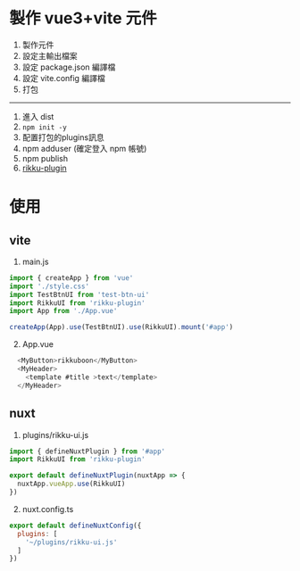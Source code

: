 # 製作 vue3+vite 元件
1. 製作元件
2. 設定主輸出檔案
3. 設定 package.json 編譯檔
4. 設定 vite.config 編譯檔
5. 打包
---
1. 進入 dist
2. `npm init -y`
3. 配置打包的plugins訊息
4. npm adduser (確定登入 npm 帳號)
5. npm publish
6. [rikku-plugin](https://www.npmjs.com/package/rikku-plugin)

# 使用
## vite
1. main.js

```js
import { createApp } from 'vue'
import './style.css'
import TestBtnUI from 'test-btn-ui'
import RikkuUI from 'rikku-plugin'
import App from './App.vue'

createApp(App).use(TestBtnUI).use(RikkuUI).mount('#app')
```
2. App.vue
```js
  <MyButton>rikkuboon</MyButton>
  <MyHeader>
    <template #title >text</template>
  </MyHeader>
```

## nuxt
1. plugins/rikku-ui.js
```js
import { defineNuxtPlugin } from '#app'
import RikkuUI from 'rikku-plugin'

export default defineNuxtPlugin(nuxtApp => {
  nuxtApp.vueApp.use(RikkuUI)
})
```

2. nuxt.config.ts
```js
export default defineNuxtConfig({
  plugins: [
    '~/plugins/rikku-ui.js'
  ]
})

```